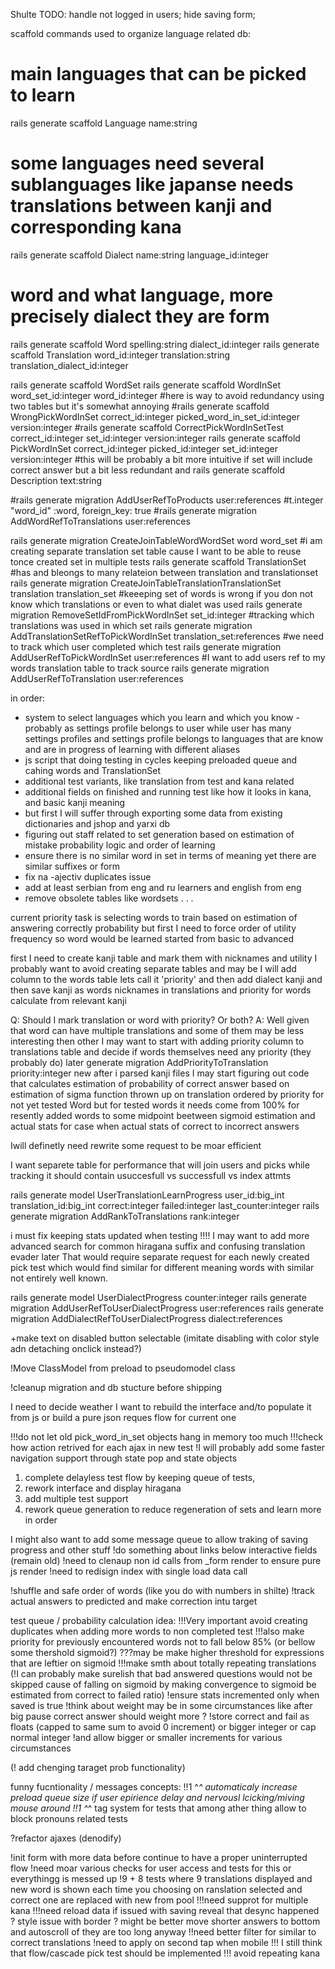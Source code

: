 Shulte TODO:
handle not logged in users;
hide saving form;

scaffold commands used to organize language related db:
# main languages that can be picked to learn
rails generate scaffold Language name:string
# some languages need several sublanguages like japanse needs translations between kanji and corresponding kana
rails generate scaffold Dialect name:string language_id:integer
# word and what language, more precisely dialect they are form
rails generate scaffold Word spelling:string dialect_id:integer
rails generate scaffold Translation word_id:integer translation:string translation_dialect_id:integer

rails generate scaffold WordSet
rails generate scaffold WordInSet word_set_id:integer word_id:integer
#here is way to avoid redundancy using two tables but it's somewhat annoying
#rails generate scaffold WrongPickWordInSet correct_id:integer picked_word_in_set_id:integer  version:integer
#rails generate scaffold CorrectPickWordInSetTest correct_id:integer set_id:integer  version:integer
rails generate scaffold PickWordInSet correct_id:integer picked_id:integer set_id:integer version:integer
#this will be probably a bit more intuitive if set will include correct answer but a bit less redundant and
rails generate scaffold Description text:string

#rails generate migration AddUserRefToProducts user:references
#t.integer "word_id" :word, foreign_key: true
#rails generate migration AddWordRefToTranslations user:references

rails generate migration CreateJoinTableWordWordSet word word_set
#i am creating separate translation set table cause I want to be able to reuse tonce created set in multiple tests
rails generate scaffold TranslationSet
#has and bleongs to many relateion between translation and translationset
rails generate migration CreateJoinTableTranslationTranslationSet translation translation_set
#keeeping set of words is wrong if you don not know which translations or even to what dialet was used
rails generate migration RemoveSetIdFromPickWordInSet set_id:integer
#tracking which translations was used in which set
rails generate migration AddTranslationSetRefToPickWordInSet translation_set:references
#we need to track which user completed which test
rails generate migration AddUserRefToPickWordInSet user:references
#I want to add users ref to my words translation table to track source
rails generate migration AddUserRefToTranslation user:references

in order:
 - system to select languages which you learn and which you know -
   probably as settings profile belongs to user while user has many settings profiles
   and settings profile belongs to languages that are know and are in progress of learning with different aliases
- js script that doing testing in cycles keeping preloaded queue and cahing words and TranslationSet
- additional test variants, like translation from test and kana related
- additional fields on finished and running test like how it looks in kana, and basic kanji meaning
- but first I will suffer through exporting some data from existing dictionaries and jshop and yarxi db
- figuring out staff related to set generation based on estimation of mistake probability logic and order of learning
- ensure there is no similar word in set in terms of meaning yet there are similar suffixes or form
- fix na -ajectiv duplicates issue
- add at least serbian from eng and ru learners and english from eng
- remove obsolete tables like wordsets
. . .

current priority task is selecting words to train based on estimation of answering correctly probability
but first I need to force order of utility frequency so word would be learned started from basic to advanced

first I need to create kanji table and mark them with nicknames and utility
I probably want to avoid creating separate tables and may be I will add column
 to the words table lets call it 'priority' and then add dialect kanji
 and then save kanji as words nicknames in translations and priority for words calculate from relevant kanji

Q: Should I mark translation or word with priority? Or both?
A: Well given that word can have multiple translations and some of them may be less interesting then other
I may want to start with adding priority column to translations table and decide if words themselves
need any priority (they probably do) later
generate migration AddPriorityToTranslation priority:integer
new after i parsed kanji files I may start figuring out code that calculates estimation of probability of correct answer
based on estimation of sigma function thrown up on translation ordered by priority for not yet tested Word
but for tested words it needs come from 100% for resently added words to some midpoint beetween sigmoid estimation
and actual stats for case when actual stats of correct to incorrect answers


Iwill definetly need rewrite some request to be moar efficient

I want separete table for performance that will join users and picks while tracking
it should contain usuccesfull vs successfull vs index attmts

rails generate model UserTranslationLearnProgress user_id:big_int translation_id:big_int correct:integer failed:integer last_counter:integer
rails generate migration AddRankToTranslations rank:integer


i must fix keeping stats updated when testing !!!!
I may want to add more advanced search for common hiragana suffix and confusing translation evader later
That would require separate request for each newly created pick test which would find similar for different meaning words with similar not entirely well known.

rails generate model UserDialectProgress counter:integer
rails generate migration AddUserRefToUserDialectProgress user:references
rails generate migration AddDialectRefToUserDialectProgress dialect:references

+make text on disabled button selectable (imitate disabling with color style adn detaching onclick instead?)



!Move ClassModel from preload to pseudomodel class

!cleanup migration and db stucture before shipping

I need to decide weather I want to rebuild the interface and/to populate it from js or build a pure json reques flow for current one

!!!do not let old pick_word_in_set objects hang in memory too much
!!!check how action retrived for each ajax in new test
!I will probably add some faster navigation support through state pop and state objects

1) complete delayless test flow by keeping queue of tests,
2) rework interface and display hiragana
3) add multiple test support
4) rework queue generation to reduce regeneration of sets and learn more in order

I might also want to add some message queue to allow traking of saving progress and other stuff
!do something about links below interactive fields (remain old)
!need to clenaup non id calls from _form render to ensure pure js render
!need to redisign index with single load data call

!shuffle and safe order of words (like you do with numbers in shilte)
!track actual answers to predicted and make correction intu target

test queue / probability calculation idea:
!!!Very important avoid creating duplicates when adding more words to non completed test
!!!also make priority for previously encountered words not to fall below 85% (or bellow some thershold sigmoid?)
  ???may be make higher threshold for expressions that are leftier on sigmoid
!!!make smth about totally repeating translations
(!I can probably make surelish that bad answered questions would not be skipped cause of falling on sigmoid
  by making convergence to sigmoid be estimated from correct to failed ratio)
!ensure stats incremented only when saved is true
!think about weight may be in some circumstances like after big pause correct answer should weight more ?
  !store correct and fail as floats (capped to same sum to avoid 0 increment) or bigger integer or cap normal integer
  !and allow bigger or smaller increments for various circumstances

(! add chenging taraget prob functionality)

funny  fucntionality / messages concepts:
!!1 ^_^ automaticaly increase preload queue size if user epirience delay and nervousl lcicking/miving mouse around
!!1 ^_^ tag system for tests that among ather thing allow to block pronouns related  tests

?refactor ajaxes (denodify)

!init form with more data before continue to have a proper uninterrupted flow
!need moar various checks for user access and tests for this or everythingg is messed up
!9 + 8 tests where 9 translations displayed and new word is shown each time you choosing on ranslation selected and correct one are replaced with new from pool
!!!need supprot for multiple kana
!!!need reload data if issued with saving reveal that desync happened
? style issue with border
? might be better move shorter answers to bottom and autoscroll of they are too long anyway
!!need better filter for similar to correct translations
!need to apply on second tap when mobile
!!! I still think that flow/cascade pick test should be implemented
!!! avoid repeating kana
